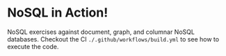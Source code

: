 # NoSQL in Action!

NoSQL exercises against document, graph, and columnar NoSQL databases.
Checkout the CI `./.github/workflows/build.yml` to see how to execute the code.
